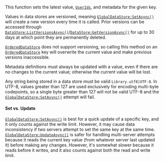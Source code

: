 This function sets the latest value, [`UserIds`](https://create.roblox.com/docs/reference/engine/classes/Player#UserId), and
metadata for the given key.

Values in data stores are versioned, meaning
[`GlobalDataStore:SetAsync()`](https://create.roblox.com/docs/reference/engine/classes/GlobalDataStore#SetAsync) will create a new version every time it
is called. Prior versions can be accessed through
[`DataStore:ListVersionsAsync()`](https://create.roblox.com/docs/reference/engine/classes/DataStore#ListVersionsAsync)/[`DataStore:GetVersionAsync()`](https://create.roblox.com/docs/reference/engine/classes/DataStore#GetVersionAsync)
for up to 30 days at which point they are permanently deleted.

[`OrderedDataStore`](https://create.roblox.com/docs/reference/engine/classes/OrderedDataStore) does not support versioning, so calling this
method on an [`OrderedDataStore`](https://create.roblox.com/docs/reference/engine/classes/OrderedDataStore) key will overwrite the current value
and make previous versions inaccessible.

Metadata definitions must always be updated with a value, even if there
are no changes to the current value; otherwise the current value will be
lost.

Any string being stored in a data store must be valid
`Library.utf8|UTF-8`. In UTF-8, values greater than 127 are used
exclusively for encoding multi-byte codepoints, so a single byte greater
than 127 will not be valid UTF-8 and the
[`GlobalDataStore:SetAsync()`](https://create.roblox.com/docs/reference/engine/classes/GlobalDataStore#SetAsync) attempt will fail.
#### Set vs. Update

[`GlobalDataStore:SetAsync()`](https://create.roblox.com/docs/reference/engine/classes/GlobalDataStore#SetAsync) is best for a quick update of a
specific key, and it only counts against the write limit. However, it may
cause data inconsistency if two servers attempt to set the same key at the
same time. [`GlobalDataStore:UpdateAsync()`](https://create.roblox.com/docs/reference/engine/classes/GlobalDataStore#UpdateAsync) is safer for handling
multi-server attempts because it reads the current key value (from
whatever server last updated it) before making any changes. However, it's
somewhat slower because it reads before it writes, and it also counts
against both the read and write limit.